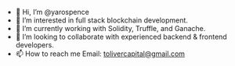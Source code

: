 - 👋 Hi, I’m @yarospence
- 👀 I’m interested in full stack blockchain development.
- 🌱 I’m currently working with Solidity, Truffle, and Ganache. 
- 💞️ I’m looking to collaborate with experienced backend & frontend developers. 
- 📫 How to reach me Email: tolivercapital@gmail.com

<!---
yarospence/yarospence is a ✨ special ✨ repository because its `README.md` (this file) appears on your GitHub profile.
You can click the Preview link to take a look at your changes.
--->
